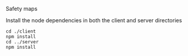 Safety maps

Install the node dependencies in both the client and server directories
```
cd ./client
npm install
cd ../server
npm install
```